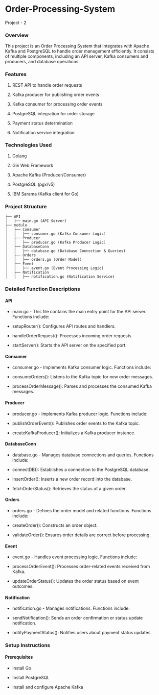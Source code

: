 # Order-Processing-System
Project - 2

### Overview

This project is an Order Processing System that integrates with Apache Kafka and PostgreSQL to handle order management efficiently. It consists of multiple components, including an API server, Kafka consumers and producers, and database operations.

### Features

1. REST API to handle order requests

2. Kafka producer for publishing order events

3. Kafka consumer for processing order events

4. PostgreSQL integration for order storage

5. Payment status determination

6. Notification service integration

### Technologies Used

1. Golang

2. Gin Web Framework

3. Apache Kafka (Producer/Consumer)

4. PostgreSQL (pgx/v5)

5. IBM Sarama (Kafka client for Go)

### Project Structure

```
├── API
│   ├── main.go (API Server)
├── module
│   ├── Consumer
│   │   ├── consumer.go (Kafka Consumer Logic)
│   ├── Producer
│   │   ├── producer.go (Kafka Producer Logic)
│   ├── DatabaseConn
│   │   ├── database.go (Database Connection & Queries)
│   ├── Orders
│   │   ├── orders.go (Order Model)
│   ├── Event
│   │   ├── event.go (Event Processing Logic)
│   ├── Notification
│   │   ├── notification.go (Notification Service)

```

### Detailed Function Descriptions

#### API

- main.go - This file contains the main entry point for the API server. Functions include:

- setupRouter(): Configures API routes and handlers.

- handleOrderRequest(): Processes incoming order requests.

- startServer(): Starts the API server on the specified port.

#### Consumer

- consumer.go - Implements Kafka consumer logic. Functions include:

- consumeOrders(): Listens to the Kafka topic for new order messages.

- processOrderMessage(): Parses and processes the consumed Kafka messages.

#### Producer

- producer.go - Implements Kafka producer logic. Functions include:

- publishOrderEvent(): Publishes order events to the Kafka topic.

- createKafkaProducer(): Initializes a Kafka producer instance.

#### DatabaseConn

- database.go - Manages database connections and queries. Functions include:

- connectDB(): Establishes a connection to the PostgreSQL database.

- insertOrder(): Inserts a new order record into the database.

- fetchOrderStatus(): Retrieves the status of a given order.

#### Orders

- orders.go - Defines the order model and related functions. Functions include:

- createOrder(): Constructs an order object.

- validateOrder(): Ensures order details are correct before processing.

#### Event

- event.go - Handles event processing logic. Functions include:

- processOrderEvent(): Processes order-related events received from Kafka.

- updateOrderStatus(): Updates the order status based on event outcomes.

#### Notification

- notification.go - Manages notifications. Functions include:

- sendNotification(): Sends an order confirmation or status update notification.

- notifyPaymentStatus(): Notifies users about payment status updates.

### Setup Instructions

#### Prerequisites

- Install Go

- Install PostgreSQL

- Install and configure Apache Kafka
